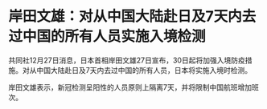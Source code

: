 # 岸田文雄：对从中国大陆赴日及7天内去过中国的所有人员实施入境检测

共同社12月27日消息，日本首相岸田文雄27日宣布，30日起将加强入境防疫措施。对从中国大陆赴日及7天内去过中国的所有人员，日本将实施入境时检测。

岸田文雄表示，新冠检测呈阳性的人员原则上隔离7天，并将限制中国航班增加班次。

